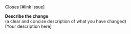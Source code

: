Closes [#link issue]

**Describe the change**    
(a clear and concise description of what you have changed)  
[Your description here]
